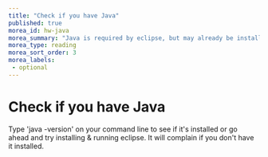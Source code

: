 ```yaml
---
title: "Check if you have Java"
published: true
morea_id: hw-java
morea_summary: "Java is required by eclipse, but may already be installed on your system (e.g., as part of Mac OS X)."
morea_type: reading
morea_sort_order: 3
morea_labels:
 - optional
---
```

# Check if you have Java

Type 'java -version' on your command line to see if it's installed or go ahead and try installing & running eclipse. It will complain if you don't have it installed.